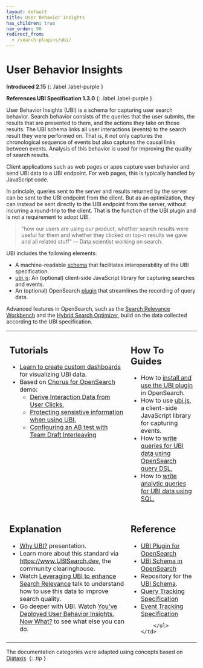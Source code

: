 ```yaml
---
layout: default
title: User Behavior Insights
has_children: true
nav_order: 90
redirect_from:
  - /search-plugins/ubi/
---
```

# User Behavior Insights

**Introduced 2.15**
{: .label .label-purple }

**References UBI Specification 1.3.0**
{: .label .label-purple }

User Behavior Insights (UBI) is a schema for capturing user search behavior. Search behavior consists of the queries that the user submits, the results that are presented to them, and the actions they take on those results. The UBI schema links all user interactions (events) to the search result they were performed on. That is, it not only captures the chronological sequence of events but also captures the causal links between events. Analysis of this behavior is used for improving the quality of search results.

Client applications such as web pages or apps capture user behavior and send UBI data to a UBI endpoint. For web pages, this is typically handled by JavaScript code.

In principle, queries sent to the server and results returned by the server can be sent to the UBI endpoint from the client. But as an optimization, they can instead be sent directly to the UBI endpoint from the server, without incurring a round-trip to the client. That is the function of the UBI plugin and is not a requirement to adopt UBI.


> "how our users are using our product, whether search results were useful for them and whether they clicked on top-n results we gave and all related stuff" -- Data scientist working on search.

UBI includes the following elements:
* A machine-readable [schema](https://github.com/o19s/ubi) that facilitates interoperability of the UBI specification.
* [ubi.js](https://github.com/opensearch-project/user-behavior-insights/tree/main/ubi-javascript-collector/ubi.js): An (optional) client-side JavaScript library for capturing searches and events.
* An (optional) OpenSearch [plugin](https://github.com/opensearch-project/user-behavior-insights) that streamlines the recording of query data.

Advanced features in OpenSearch, such as the [Search Relevance Workbench]({{site.url}}{{site.baseurl}}/search-plugins/search-relevance/using-search-relevance-workbench/) and the [Hybrid Search Optimizer]({{site.url}}{{site.baseurl}}/search-plugins/search-relevance/optimize-hybrid-search/), build on the data collected according to the UBI specification.

<!-- vale off -->

<table>
  <tr style="vertical-align: top;">
    <td>
      <h2>Tutorials</h2>
      <ul>                                        
        <li><a href="{{site.url}}{{site.baseurl}}/search-plugins/ubi/ubi-dashboard-tutorial/">Learn to create custom dashboards</a> for visualizing UBI data.</li>    
        <li> Based on <a href="https://github.com/o19s/chorus-opensearch-edition">Chorus for OpenSearch</a> demo:
          <ul>
            <li><a href="https://github.com/o19s/chorus-opensearch-edition/blob/main/katas/002_derive_interaction_data.md">Derive Interaction Data from User Clicks.</a></li>
            <li><a href="https://github.com/o19s/chorus-opensearch-edition/blob/main/katas/006_protecting_sensitive_information.md">Protecting sensistive information when using UBI.</a></li>
            <li><a href="https://github.com/o19s/chorus-opensearch-edition/blob/main/katas/007_configure_AB_with_TDI.md">Configuring an AB test with Team Draft Interleaving</a></li>    
          </ul>
        </li>
      </ul>
    </td>
    <td>
      <h2>How To Guides</h2>
      <ul>        
        <li>How to <a href="https://github.com/opensearch-project/user-behavior-insights?tab=readme-ov-file#user-quick-start">install and use the UBI plugin</a> in OpenSearch.</li>          
        <li>How to use <a href="{{site.url}}{{site.baseurl}}/search-plugins/ubi/ubi-javascript-collector/">ubi.js</a>, a client-side JavaScript library for capturing events.</li>
        <li>How to <a href="{{site.url}}{{site.baseurl}}/search-plugins/ubi/dsl-queries/">write queries for UBI data using OpenSearch query DSL.</a></li>
        <li>How to <a href="{{site.url}}{{site.baseurl}}/search-plugins/ubi/sql-queries/">write analytic queries for UBI data using SQL.</a></li>          
      </ul>
    </td>
  </tr>
  <tr style="vertical-align: top;">
    <td>
      <h2>Explanation</h2>
      <ul>
        <li><a href="https://docs.google.com/presentation/d/e/2PACX-1vTJ9wYhhRG2sHxB-pm2Pfcqv0AzwRzSgTn-VyKTV6bL4PyXQC9C9kE6Oyrkag2_Olb6Ugevs_kbflId/pub?start=true&loop=false&delayms=3000">Why UBI?</a> presentation.</li>
        <li>Learn more about this standard via <a href="https://www.UBISearch.dev">https://www.UBISearch.dev</a>, the community clearinghouse.</li>                
        <li>Watch <a href="https://youtu.be/0chun264PRQ">Leveraging UBI to enhance Search Relevance</a> talk to understand how to use this data to improve search quality.</li>
        <li>Go deeper with UBI.  Watch <a href="https://www.youtube.com/watch?v=xi261oUamXc">You’ve Deployed User Behavior Insights. Now What?</a> to see what else you can do.</li>
      </ul>
    </td>
    <td>
        <h2>Reference</h2>
        <ul>
            <li><a href="https://github.com/opensearch-project/user-behavior-insights">UBI Plugin for OpenSearch</a></li>
              <li><a href="{{site.url}}{{site.baseurl}}/search-plugins/ubi/schemas/">UBI Schema in OpenSearch</a></li>
            <li>Repository for the <a href="https://github.com/o19s/ubi">UBI Schema</a>.</li>                
            <li><a href="https://o19s.github.io/ubi/docs/html/1.3.0/query.request.schema.html">Query Tracking Specification</a></li>
            <li><a href="https://o19s.github.io/ubi/docs/html/1.3.0/event.schema.html">Event Tracking Specification</a></li>                
            
        </ul>
    </td>
  </tr>
</table>

<!-- vale on -->
The documentation categories were adapted using concepts based on [Diátaxis](https://diataxis.fr/).
{: .tip }
